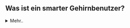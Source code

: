 ## Was ist ein smarter Gehirnbenutzer?

<details>
  <summary>Mehr..</summary>
Ein smarter Gehirnbenutzer muss nicht unbedingt wissen, wie das Gehirn in seinen Einzelteilen aufgebaut ist, er muss kein Experte in Neurologie oder Neuroanatomie sein. Wählen wir den Vergleich mit einem Auto:

Als smarter Autobenutzer muss ich nicht wissen, wie das Auto in seinen Einzelteilen zusammengesetzt ist, welche Wechselwirkungen zwischen den einzelnen Teilen bestehen und was genau im Inneren passiert, wenn ich Gas gebe. Möchte ich es jedoch für meine Zwecke optimal nutzen, so muss ich die Funktionen des Autos kennen und wissen, wie ich das Auto so bediene, dass ich mein Ziel erreiche, ich muss aber auch wissen, wann ich auf eventuelle Probleme reagieren und es pflegen oder reparieren lassen muss.

Diese Analogie beschreibt sehr gut die smarte Nutzung unseres Gehirns: Wir sollten seine Funktionen kennen, die "Knöpfe" und "Schalthebel", die wir bedienen können und welche Auswirkungen die jeweilige Bedienung hat. Wir sollten wissen, welche "Kontrolllampen" uns zur Verfügung stehen, welche Hinweise uns unser Gehirn gibt und wie wir darauf zu reagieren haben. Ein smarter Gehirnbenutzer ist also jemand, der weiß, wie er sein Gehirn bestmöglich bedient und pflegt.
</details>

<!---
## Wie werde ich zum smarten Gehirnbenutzer?
Ein Nachfüllen mit Öl können wir hier sogar wörtlich nehmen: Gutes Öl ist für das Gehirn eine Wohltat, es hilft dem Gehirn durch Omega 3 Fettsäuren "gut geschmiert" 
-->
